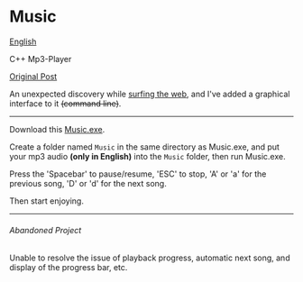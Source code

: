 # Music

[English](https://github.com/Lirzh/Music/blob/main/README-en.md)

C++ Mp3-Player

[Original Post](https://www.cnblogs.com/fox-nest/p/13216655.html)

An unexpected discovery while [surfing the web](https://www.cnblogs.com/fox-nest/p/13216655.html), and I've added a graphical interface to it ~~(command line)~~.

------

Download this [Music.exe](https://github.com/Lirzh/Music/releases/download/Begin_End/Music.exe).

Create a folder named `Music` in the same directory as Music.exe, and put your mp3 audio **(only in English)** into the `Music` folder, then run Music.exe.

Press the 'Spacebar' to pause/resume, 'ESC' to stop, 'A' or 'a' for the previous song, 'D' or 'd' for the next song.

Then start enjoying.

------

###### Abandoned Project

Unable to resolve the issue of playback progress, automatic next song, and display of the progress bar, etc.